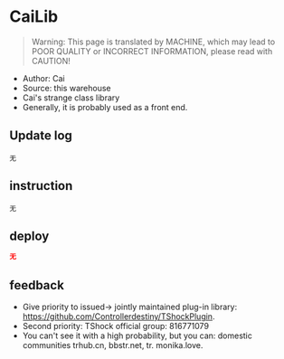 # CaiLib

> Warning: This page is translated by MACHINE, which may lead to POOR QUALITY or INCORRECT INFORMATION, please read with CAUTION!


- Author: Cai
- Source: this warehouse
- Cai's strange class library
- Generally, it is probably used as a front end.

## Update log

```
无
```

## instruction

```
无
```

## deploy

```json
无
```

## feedback

- Give priority to issued-> jointly maintained plug-in library: https://github.com/Controllerdestiny/TShockPlugin.
- Second priority: TShock official group: 816771079
- You can't see it with a high probability, but you can: domestic communities trhub.cn, bbstr.net, tr. monika.love.
